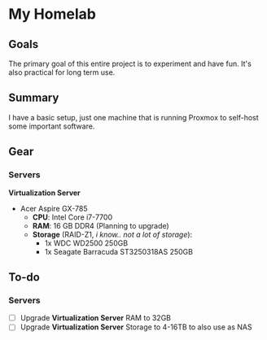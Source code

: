 # My Homelab

## Goals
The primary goal of this entire project is to experiment and have fun.
It's also practical for long term use.

## Summary
I have a basic setup, just one machine that is running Proxmox to self-host some important software.

## Gear
### Servers

**Virtualization Server**
* Acer Aspire GX-785
  * **CPU**: Intel Core i7-7700
  * **RAM**: 16 GB DDR4 (Planning to upgrade)
  * **Storage** (RAID-Z1, *i know.. not a lot of storage*):
    * 1x WDC WD2500 250GB
    * 1x Seagate Barracuda ST3250318AS 250GB


## To-do
### Servers
- [ ] Upgrade **Virtualization Server** RAM to 32GB
- [ ] Upgrade **Virtualization Server** Storage to 4-16TB to also use as NAS